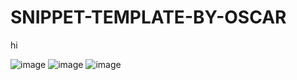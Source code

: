 # SNIPPET-TEMPLATE-BY-OSCAR
hi

![image](https://github.com/jix-oscar-rodriguez/SNIPPET-TEMPLATE-BY-OSCAR/assets/127907655/bf777b10-8ffb-4934-8816-66ac09072f50)
![image](https://github.com/jix-oscar-rodriguez/SNIPPET-TEMPLATE-BY-OSCAR/assets/127907655/ce39b400-0cee-4ff3-9df1-a86518bec50a)
![image](https://github.com/jix-oscar-rodriguez/SNIPPET-TEMPLATE-BY-OSCAR/assets/127907655/006b59a2-71c9-415c-8c7c-614ee00a4802)


